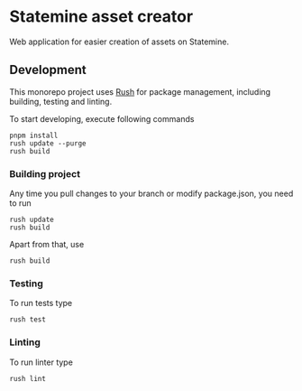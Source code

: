 # Statemine asset creator

Web application for easier creation of assets on Statemine.

## Development
This monorepo project uses [Rush](https://rushjs.io/) for package management, including building, testing and linting. 

To start developing, execute following commands
```
pnpm install
rush update --purge
rush build
```
### Building project

Any time you pull changes to your branch or modify package.json, you need to run 
```
rush update
rush build
```

Apart from that, use 
```
rush build
```

### Testing
To run tests type 
```
rush test
```

### Linting
To run linter type 
```
rush lint
```








